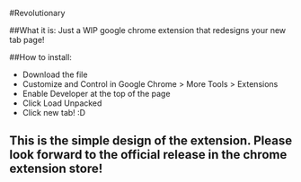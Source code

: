 #Revolutionary

##What it is:
Just a WIP google chrome extension that redesigns your new tab page!

##How to install:
- Download the file
- Customize and Control in Google Chrome > More Tools > Extensions
- Enable Developer at the top of the page
- Click Load Unpacked
- Click new tab! :D

## This is the simple design of the extension. Please look forward to the official release in the chrome extension store!

